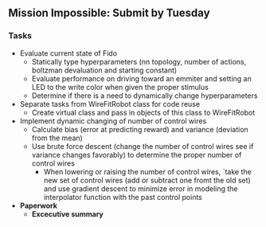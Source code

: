 ## Mission Impossible: Submit by Tuesday

### Tasks
- Evaluate current state of Fido
  - Statically type hyperparameters (nn topology, number of actions, boltzman devaluation and starting constant)
  - Evaluate performance on driving toward an emmiter and setting an LED to the write color when given the proper stimulus
  - Determine if there is a need to dynamically change hyperparameters
- Separate tasks from WireFitRobot class for code reuse
  - Create virtual class and pass in objects of this class to WireFitRobot
- Implement dynamic changing of number of control wires
  - Calculate bias (error at predicting reward) and variance (deviation from the mean)
  - Use brute force descent (change the number of control wires see if variance changes favorably) to determine the proper number of control wires
    - When lowering or raising the number of control wires, `take the new set of control wires (add or subtract one fromt the old set) and use gradient descent to minimize error in modeling the interpolator function with the past control points
- **Paperwork**
  - **Excecutive summary**
